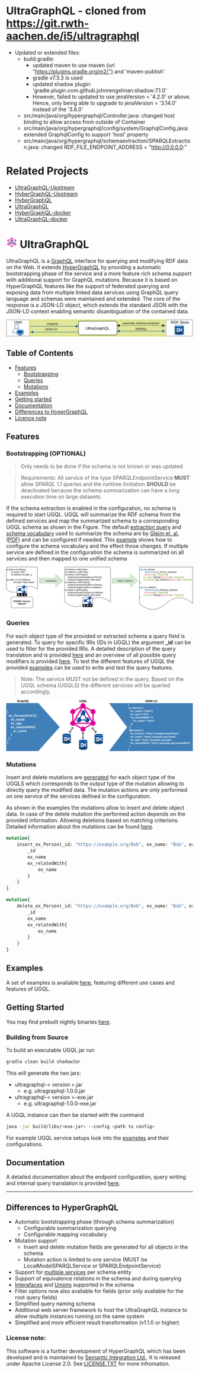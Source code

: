 # UltraGraphQL - cloned from https://git.rwth-aachen.de/i5/ultragraphql
* Updated or extended files:
  * build.gradle:
    * updated maven to use maven {url "https://plugins.gradle.org/m2/"} and 'maven-publish'
    * gradle v7.3.3 is used
    * updated shadow plugin: 'gradle.plugin.com.github.johnrengelman:shadow:7.1.0'
    * However, failed to updated to use jenaVersion = '4.2.0' or above. Hence, only being able to upgrade to jenaVersion = '3.14.0' instead of the '3.8.0'
  * src/main/java/org/hypergraphql/Controller.java: changed host binding to allow access from outside of Container
  * src/main/java/org/hypergraphql/config/system/GraphqlConfig.java: extended GraphqlConfig to support 'host' property
  * src/main/java/org/hypergraphql/schemaextraction/SPARQLExtraction.java: changed RDF_FILE_ENDPOINT_ADDRESS = "http://0.0.0.0:"

# Related Projects
* [UltraGraphQL-Upstream](https://git.rwth-aachen.de/i5/ultragraphql)
* [HyberGraphQL-Upstream](https://github.com/hypergraphql/hypergraphql)
* [HyberGraphQL](https://github.com/DrSnowbird/HyperGraphQL)
* [UltraGraphQL](https://github.com/DrSnowbird/UltraGraphQL)
* [HyberGraphQL-docker](https://github.com/DrSnowbird/HyperGraphQL-docker)
* [UltraGraphQL-docker](https://github.com/DrSnowbird/UltraGraphQL-docker)

# [<img src="./docs/figures/HyperGraphQL.png" width="30">](hypergraphql-logo.svg) UltraGraphQL
UltraGraphQL is a [GraphQL](https://graphql.org/) interface for querying and modifying RDF data on the Web.
It extends [HyperGraphQL](https://www.hypergraphql.org/) by providing a automatic bootstrapping phase of the service and a more feature rich schema support with additional support for GraphQL mutations.
Because it is based on HyperGraphQL features like the support of federated querying and exposing data from multiple linked data services using GraphQL query language and schemas were maintained and extended.
The core of the response is a JSON-LD object, which extends the standard JSON with the JSON-LD context enabling semantic disambiguation of the contained data.

![](./docs/figures/ugql_linked_data_access.png)

## Table of Contents
* [Features](#features)
   * [Bootstrapping](#bootstrapping-optional)
   * [Queries](#queries)
   * [Mutations](#mutations)
* [Examples](#examples)
* [Getting started](#getting-started)
* [Documentation](#documentation)
* [Differences to HyperGraphQL](#differences-to-hypergraphql)
* [Licence note](#license-note)

## Features

### Bootstrapping (OPTIONAL)
> Only needs to be done if the schema is not known or was updated

> Requirements: All service of the type SPARQLEndpointService **MUST** allow *SPARQL 1.1* queries and the runtime limitation **SHOULD** be deactivated because the schema summarization can have a long execution time on large datasets.

If the schema extraction is enabled in the configuration, no schema is required to start UGQL.
UGQL will summarize the RDF schema from the defined services and map the summarized schema to a corresponding UGQL schema as shown in the Figure.
The default [extraction query](./docs/schema_extraction_query.md) and [schema vocabulary](./docs/schema_mapping.md) used to summarize the schema are by [Gleim et. al.](https://jbiomedsem.biomedcentral.com/articles/10.1186/s13326-020-00223-z) ([PDF](https://jbiomedsem.biomedcentral.com/track/pdf/10.1186/s13326-020-00223-z)) and can be configured if needed.
This [example](./examples/extended_mapping/README.md) shows how to configure the schema vocabulary and the effect those changes.
If multiple service are defined in the configuration the schema is summarized on all services and then mapped to one unified schema

![Abstract example of the schema summarization and mapping](./docs/figures/bootstrapping_example.png  "Abstract overview of the bootstrapping phase")

### Queries
For each object type of the provided or extracted schema a query field is generated.
To query for specific IRIs (IDs in UGQL) the argument **_id** can be used to filter for the provided IRIs.
A detailed description of the query translation and is provided [here](./docs/translation_phase.md) and an overview of all possible query modifiers is provided [here](./docs/query_modifiers.md).
To test the different features of UGQL the provided [examples](examples/README.md) can be used to write and test the query features.

> Note: The service MUST not be defined in the query. Based on the UGQL schema (UGQLS) the different services will be queried accordingly.

[![](./docs/figures/ugql_query_schematic.png)](./docs/figures/ugql_query_schematic.svg)

### Mutations
Insert and delete mutations are [generated](./docs/translation_phase.md#mutation-translation) for each object type of the UGQLS which corresponds to the output type of the mutation allowing to directly query the modified data.
The mutation actions are only performed on one service of the services defined in the configuration.

As shown in the examples the mutations allow to insert and delete object data.
In case of the delete mutation the performed action depends on the provided information.
Allowing deletions based on matching criterions.
Detailed information about the mutations can be found [here](docs/mutations.md).

```graphql
mutation{
    insert_ex_Person(_id: "https://example.org/Bob", ex_name: "Bob", ex_age: "42", ex_relatedWith: {_id: "https://example.org/Alice"}){
        _id
        ex_name
        ex_relatedWith{
            ex_name
        }
    }
}
```
```graphql
mutation{
    delete_ex_Person(_id: "https://example.org/Bob", ex_name: "Bob", ex_age: "42", ex_relatedWith: {_id: "https://example.org/Alice"}){
        _id
        ex_name
        ex_relatedWith{
            ex_name
        }
    }
}
```
## Examples
A set of examples is avaliable [here](examples/README.md), featuring different use cases and features of UGQL.

## Getting Started
You may find prebuilt nightly binaries [here](https://git.rwth-aachen.de/i5/ultragraphql/-/jobs/artifacts/master/browse/build/libs/?job=build).

### Building from Source
To build an executable UGQL jar run
```bash
gradle clean build shadowJar
```
This will generate the two jars:
- ultragraphql-< version >.jar
  - e.g. ultragraphql-1.0.0.jar
- ultragraphql-< version >-exe.jar
  - e.g. ultragraphql-1.0.0-exe.jar

A UGQL instance can then be started with the command
```bash
java -jar build/libs/<exe-jar> --config <path to config>
```

For example UGQL service setups look into the [examples](examples/README.md) and their configurations.


## Documentation
A detailed documentation about the endpoint configuration, query writing and internal query translation is provided [here](./docs/README.md).

-----------------------------------------

## Differences to HyperGraphQL
- Automatic bootstrapping phase (through schema summarization)
  - Configurable summarization querying
  - Configurable mapping vocabulary
- Mutation support
  - Insert and delete mutation fields are generated for all objects in the schema
  - Mutation action is limited to one service (MUST be LocalModelSPARQLService or SPARQLEndpointService)
- Support for [multiple services](./docs/multiple_service_feature.md) per schema entity
- Support of equivalence relations in the schema and during querying
- [Interafaces](./docs/interface.md) and [Unions](./docs/union.md) supported in the schema
- Filter options now also avaliable for fields (prior only avaliable for the root query fields)
- Simplified query naming schema
- Additional web server framework to host the UltraGraphQL instance to allow multiple instances running on the same system
- Simplified and more efficient result transformation (v1.1.0 or higher)

### License note:
 This software is a further development of HyperGraphQL which has been developed and is maintained by [Semantic Integration Ltd.](http://semanticintegration.co.uk). It is released under Apache License 2.0. See [LICENSE.TXT](https://github.com/semantic-integration/hypergraphql/blob/master/LICENSE.TXT) for more infromation.
